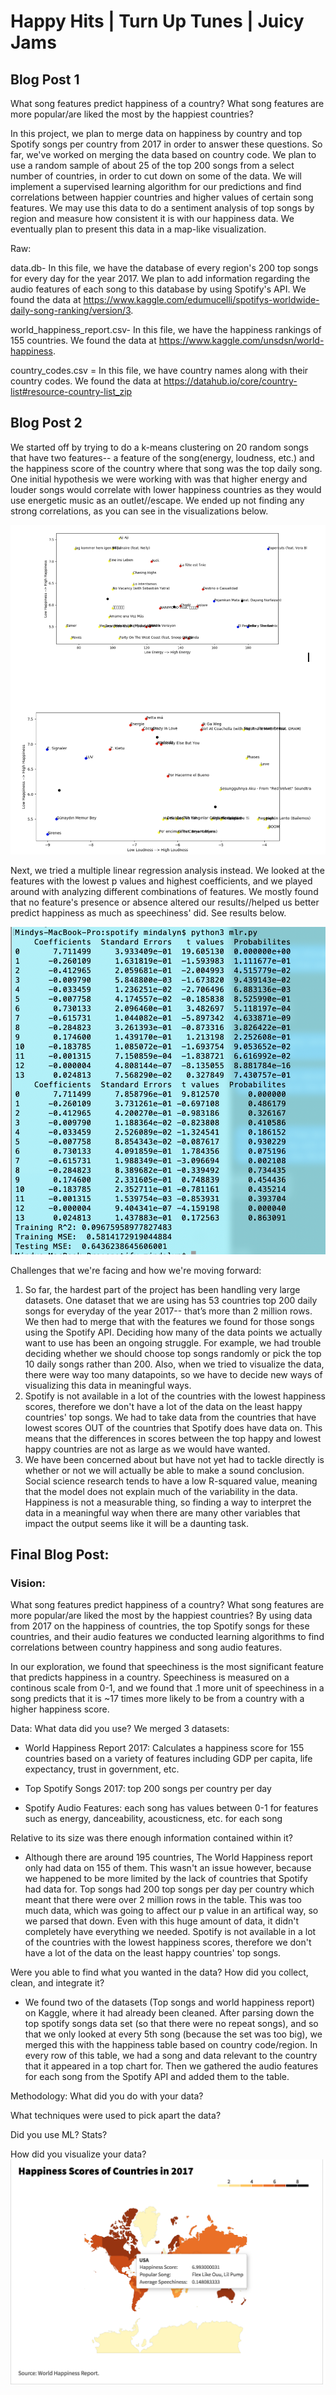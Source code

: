 # Happy Hits | Turn Up Tunes | Juicy Jams

## Blog Post 1

What song features predict happiness of a country? What song features are more popular/are liked the most by the happiest countries?

In this project, we plan to merge data on happiness by country and top Spotify songs per country from 2017 in order to answer these questions. So far, we've worked on merging the data based on country code. We plan to use a random sample of about 25 of the top 200 songs from a select number of countries, in order to cut down on some of the data. We will implement a supervised learning algorithm for our predictions and find correlations between happier countries and higher values of certain song features. We may use this data to do a sentiment analysis of top songs by region and measure how consistent it is with our happiness data. We eventually plan to present this data in a map-like visualization.


Raw:

data.db- In this file, we have the database of every region's 200 top songs for every day for the year 2017. We plan to add information regarding the audio features of each song to this database by using Spotify's API. We found the data at https://www.kaggle.com/edumucelli/spotifys-worldwide-daily-song-ranking/version/3. 

world_happiness_report.csv- In this file, we have the happiness rankings of 155 countries. We found the data at https://www.kaggle.com/unsdsn/world-happiness. 

country_codes.csv = In this file, we have country names along with their country codes. We found the data at https://datahub.io/core/country-list#resource-country-list_zip


## Blog Post 2

We started off by trying to do a k-means clustering on 20 random songs that have two features-- a feature of the song(energy, loudness, etc.) and the happiness score of the country where that song was the top daily song. One initial hypothesis we were working with was that higher energy and louder songs would correlate with lower happiness countries as they would use energetic music as an outlet//escape. We ended up not finding any strong correlations, as you can see in the visualizations below. 

<img src="visual_1.png">

Next, we tried a multiple linear regression analysis instead. We looked at the features with the lowest p values and highest coefficients, and we played around with analyzing different combinations of features. We mostly found that no feature's presence or absence altered our results//helped us better predict happiness as much as speechiness' did. See results below.

<img src="visual_2.png">

Challenges that we're facing and how we're moving forward:
  1) So far, the hardest part of the project has been handling very large datasets. One dataset that we are using has 53 countries top 200 daily songs for everyday of the year 2017-- that’s more than 2 million rows. We then had to merge that with the features we found for those songs using the Spotify API. Deciding how many of the data points we actually want to use has been an ongoing struggle. For example, we had trouble deciding whether we should choose top songs randomly or pick the top 10 daily songs rather than 200. Also, when we tried to visualize the data, there were way too many datapoints, so we have to decide new ways of visualizing this data in meaningful ways. 
   2) Spotify is not available in a lot of the countries with the lowest happiness scores, therefore we don't have a lot of the data on the least happy countries' top songs. We had to take data from the countries that have lowest scores OUT of the countries that Spotify does have data on. This means that the differences in scores between the top happy and lowest happy countries are not as large as we would have wanted.
   3) We have been concerned about but have not yet had to tackle directly is whether or not we will actually be able to make a sound conclusion. Social science research tends to have a low R-squared value, meaning that the model does not explain much of the variability in the data. Happiness is not a measurable thing, so finding a way to interpret the data in a meaningful way when there are many other variables that impact the output seems like it will be a daunting task. 


## Final Blog Post:
### Vision: 
What song features predict happiness of a country? What song features are more popular/are liked the most by the happiest countries? By using data from 2017 on the happiness of countries, the top Spotify songs for these countries, and their audio features we conducted learning algorithms to find correlations between country happiness and song audio features.

In our exploration, we found that speechiness is the most significant feature that predicts happiness in a country. Speechiness is measured on a continous scale from 0-1, and we found that .1 more unit of speechiness in a song predicts that it is ~17 times more likely to be from a country with a higher happiness score.

Data: 
What data did you use? 
  We merged 3 datasets:
  
  - World Happiness Report 2017: Calculates a happiness score for 155 countries based on a variety of features including GDP per capita, life expectancy, trust in government, etc.

  - Top Spotify Songs 2017: top 200 songs per country per day

  - Spotify Audio Features: each song has values between 0-1 for features such as energy, danceability, acousticness, etc. for each song

Relative to its size was there enough information contained within it? 
- Although there are around 195 countries, The World Happiness report only had data on 155 of them. This wasn't an issue however, because we happened to be more limited by the lack of countries that Spotify had data for. Top songs had 200 top songs per day per country which meant that there were over 2 million rows in the table. This was too much data, which was going to affect our p value in an artifical way, so we parsed that down. Even with this huge amount of data, it didn't completely have everything we needed. Spotify is not available in a lot of the countries with the lowest happiness scores, therefore we don't have a lot of the data on the least happy countries' top songs.

Were you able to find what you wanted in the data? How did you collect, clean, and integrate it?
- We found two of the datasets (Top songs and world happiness report) on Kaggle, where it had already been cleaned. After parsing down the top spotify songs data set (so that there were no repeat songs), and so that we only looked at every 5th song (because the set was too big), we merged this with the happiness table based on country code/region. In every row of this table, we had a song and data relevant to the country that it appeared in a top chart for. Then we gathered the audio features for each song from the Spotify API and added them to the table.
  
Methodology: 
What did you do with your data? 

What techniques were used to pick apart the data? 

Did you use ML? Stats? 

How did you visualize your data?
<img src="Screen Shot 2019-05-01 at 3.52.48 AM.png">

